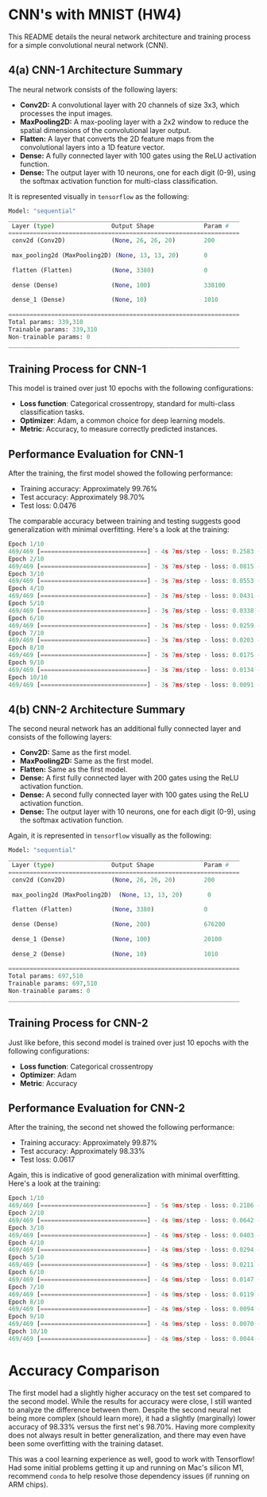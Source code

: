 # CNN's with MNIST (HW4)

This README details the neural network architecture and training process for a simple convolutional neural network (CNN).

## 4(a) CNN-1 Architecture Summary

The neural network consists of the following layers:

- **Conv2D:** A convolutional layer with 20 channels of size 3x3, which processes the input images.
- **MaxPooling2D:** A max-pooling layer with a 2x2 window to reduce the spatial dimensions of the convolutional layer output.
- **Flatten:** A layer that converts the 2D feature maps from the convolutional layers into a 1D feature vector.
- **Dense:** A fully connected layer with 100 gates using the ReLU activation function.
- **Dense:** The output layer with 10 neurons, one for each digit (0-9), using the softmax activation function for multi-class classification.

It is represented visually in `tensorflow` as the following:
````python
Model: "sequential"
_________________________________________________________________
 Layer (type)                Output Shape              Param #   
=================================================================
 conv2d (Conv2D)             (None, 26, 26, 20)        200       
                                                                 
 max_pooling2d (MaxPooling2D) (None, 13, 13, 20)       0                                                                 
                                                                 
 flatten (Flatten)           (None, 3380)              0         
                                                                 
 dense (Dense)               (None, 100)               338100    
                                                                 
 dense_1 (Dense)             (None, 10)                1010      
                                                                 
=================================================================
Total params: 339,310
Trainable params: 339,310
Non-trainable params: 0
_________________________________________________________________
````

## Training Process for CNN-1

This model is trained over just 10 epochs with the following configurations:
- **Loss function**: Categorical crossentropy, standard for multi-class classification tasks.
- **Optimizer**: Adam, a common choice for deep learning models.
- **Metric**: Accuracy, to measure correctly predicted instances.

## Performance Evaluation for CNN-1

After the training, the first model showed the following performance:
- Training accuracy: Approximately 99.76%
- Test accuracy: Approximately 98.70%
- Test loss: 0.0476

The comparable accuracy between training and testing suggests good generalization with minimal overfitting. Here's a look at the training:
````python
Epoch 1/10
469/469 [==============================] - 4s 7ms/step - loss: 0.2583 - accuracy: 0.9296 - val_loss: 0.0912 - val_accuracy: 0.9716
Epoch 2/10
469/469 [==============================] - 3s 7ms/step - loss: 0.0815 - accuracy: 0.9763 - val_loss: 0.0605 - val_accuracy: 0.9799
Epoch 3/10
469/469 [==============================] - 3s 7ms/step - loss: 0.0553 - accuracy: 0.9839 - val_loss: 0.0542 - val_accuracy: 0.9830
Epoch 4/10
469/469 [==============================] - 3s 7ms/step - loss: 0.0431 - accuracy: 0.9873 - val_loss: 0.0479 - val_accuracy: 0.9849
Epoch 5/10
469/469 [==============================] - 3s 7ms/step - loss: 0.0338 - accuracy: 0.9900 - val_loss: 0.0444 - val_accuracy: 0.9849
Epoch 6/10
469/469 [==============================] - 3s 7ms/step - loss: 0.0259 - accuracy: 0.9925 - val_loss: 0.0428 - val_accuracy: 0.9862
Epoch 7/10
469/469 [==============================] - 3s 7ms/step - loss: 0.0203 - accuracy: 0.9941 - val_loss: 0.0435 - val_accuracy: 0.9852
Epoch 8/10
469/469 [==============================] - 3s 7ms/step - loss: 0.0175 - accuracy: 0.9944 - val_loss: 0.0446 - val_accuracy: 0.9858
Epoch 9/10
469/469 [==============================] - 3s 7ms/step - loss: 0.0134 - accuracy: 0.9961 - val_loss: 0.0468 - val_accuracy: 0.9865
Epoch 10/10
469/469 [==============================] - 3s 7ms/step - loss: 0.0091 - accuracy: 0.9976 - val_loss: 0.0476 - val_accuracy: 0.9870
````

## 4(b) CNN-2 Architecture Summary

The second neural network has an additional fully connected layer and consists of the following layers:

- **Conv2D:** Same as the first model.
- **MaxPooling2D:** Same as the first model.
- **Flatten:** Same as the first model.
- **Dense:** A first fully connected layer with 200 gates using the ReLU activation function.
- **Dense:** A second fully connected layer with 100 gates using the ReLU activation function.
- **Dense:** The output layer with 10 neurons, one for each digit (0-9), using the softmax activation function.

Again, it is represented in `tensorflow` visually as the following:
````python
Model: "sequential"
_________________________________________________________________
 Layer (type)                Output Shape              Param #   
=================================================================
 conv2d (Conv2D)             (None, 26, 26, 20)        200       
                                                                 
 max_pooling2d (MaxPooling2D)  (None, 13, 13, 20)       0                                                                     
                                                                 
 flatten (Flatten)           (None, 3380)              0         
                                                                 
 dense (Dense)               (None, 200)               676200    
                                                                 
 dense_1 (Dense)             (None, 100)               20100     
                                                                 
 dense_2 (Dense)             (None, 10)                1010      
                                                                 
=================================================================
Total params: 697,510
Trainable params: 697,510
Non-trainable params: 0
_________________________________________________________________
````

## Training Process for CNN-2

Just like before, this second model is trained over just 10 epochs with the following configurations:
- **Loss function**: Categorical crossentropy
- **Optimizer**: Adam
- **Metric**: Accuracy

## Performance Evaluation for CNN-2

After the training, the second net showed the following performance:
- Training accuracy: Approximately 99.87%
- Test accuracy: Approximately 98.33%
- Test loss: 0.0617

Again, this is indicative of good generalization with minimal overfitting. Here's a look at the training:
````python
Epoch 1/10
469/469 [==============================] - 5s 9ms/step - loss: 0.2186 - accuracy: 0.9355 - val_loss: 0.0773 - val_accuracy: 0.9762
Epoch 2/10
469/469 [==============================] - 4s 9ms/step - loss: 0.0642 - accuracy: 0.9809 - val_loss: 0.0567 - val_accuracy: 0.9822
Epoch 3/10
469/469 [==============================] - 4s 9ms/step - loss: 0.0403 - accuracy: 0.9878 - val_loss: 0.0503 - val_accuracy: 0.9846
Epoch 4/10
469/469 [==============================] - 4s 9ms/step - loss: 0.0294 - accuracy: 0.9908 - val_loss: 0.0565 - val_accuracy: 0.9822
Epoch 5/10
469/469 [==============================] - 4s 9ms/step - loss: 0.0211 - accuracy: 0.9931 - val_loss: 0.0405 - val_accuracy: 0.9878
Epoch 6/10
469/469 [==============================] - 4s 9ms/step - loss: 0.0147 - accuracy: 0.9954 - val_loss: 0.0447 - val_accuracy: 0.9853
Epoch 7/10
469/469 [==============================] - 4s 9ms/step - loss: 0.0119 - accuracy: 0.9962 - val_loss: 0.0506 - val_accuracy: 0.9861
Epoch 8/10
469/469 [==============================] - 4s 9ms/step - loss: 0.0094 - accuracy: 0.9970 - val_loss: 0.0490 - val_accuracy: 0.9859
Epoch 9/10
469/469 [==============================] - 4s 9ms/step - loss: 0.0070 - accuracy: 0.9977 - val_loss: 0.0490 - val_accuracy: 0.9862
Epoch 10/10
469/469 [==============================] - 4s 9ms/step - loss: 0.0044 - accuracy: 0.9987 - val_loss: 0.0617 - val_accuracy: 0.9833
````

# Accuracy Comparison

The first model had a slightly higher accuracy on the test set compared to the second model. While the results for accuracy were close, I still wanted to analyze the difference between them. Despite the second neural net being more complex (should learn more), it had a slightly (marginally) lower accuracy of 98.33% versus the first net's 98.70%. Having more complexity does not always result in better generalization, and there may even have been some overfitting with the training dataset.

This was a cool learning experience as well, good to work with Tensorflow! Had some initial problems getting it up and running on Mac's silicon M1, recommend `conda` to help resolve those dependency issues (if running on ARM chips).